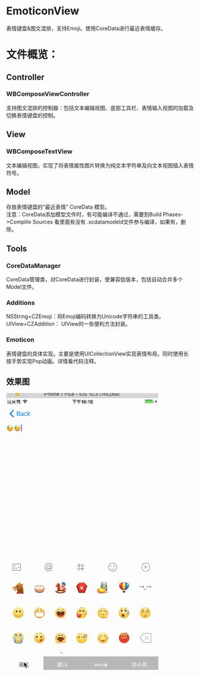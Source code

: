 # EmoticonView
表情键盘&amp;图文混排，支持Emoji。使用CoreData进行最近表情缓存。

# 文件概览：
## Controller
### WBComposeViewController
支持图文混排的控制器：包括文本编辑视图、底部工具栏、表情输入视图的加载及切换表情键盘的控制。

## View
### WBComposeTextView
文本编辑视图，实现了将表情属性图片转换为纯文本字符串及向文本视图插入表情符号。

## Model
存放表情键盘的“最近表情” CoreData 模型。  
注意：CoreData添加模型文件时，有可能编译不通过，需要到Build Phases->Complile Sources 看里面有没有 .xcdatamodeld文件参与编译，如果有，删除。

## Tools 
### CoreDataManager
CoreData管理类，对CoreData进行封装，使兼容低版本，包括自动合并多个Model文件。

### Additions
NSString+CZEmoji：将Emoji编码转换为Unicode字符串的工具类。
UIView+CZAddition： UIView的一些便利方法封装。

### Emoticon
表情键盘的具体实现。主要是使用UICollectionView实现表情布局，同时使用长按手势实现Pop动画。详情看代码注释。

## 效果图
![image](https://github.com/HONG321/EmoticonView/blob/master/EmoticonView/EmoticonView/ScreenShot/表情键盘.gif)



